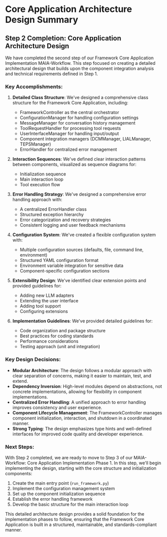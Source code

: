 # Core Application Architecture Design Summary

## Step 2 Completion: Core Application Architecture Design

We have completed the second step of our Framework Core Application Implementation MAIA-Workflow. This step focused on creating a detailed architectural design that builds upon the component integration analysis and technical requirements defined in Step 1.

### Key Accomplishments:

1. **Detailed Class Structure**: We've designed a comprehensive class structure for the Framework Core Application, including:
   - FrameworkController as the central orchestrator
   - ConfigurationManager for handling configuration settings
   - MessageManager for conversation history management
   - ToolRequestHandler for processing tool requests
   - UserInterfaceManager for handling input/output
   - Component integration managers (DCMManager, LIALManager, TEPSManager)
   - ErrorHandler for centralized error management

2. **Interaction Sequences**: We've defined clear interaction patterns between components, visualized as sequence diagrams for:
   - Initialization sequence
   - Main interaction loop
   - Tool execution flow

3. **Error Handling Strategy**: We've designed a comprehensive error handling approach with:
   - A centralized ErrorHandler class
   - Structured exception hierarchy
   - Error categorization and recovery strategies
   - Consistent logging and user feedback mechanisms

4. **Configuration System**: We've created a flexible configuration system with:
   - Multiple configuration sources (defaults, file, command line, environment)
   - Structured YAML configuration format
   - Environment variable integration for sensitive data
   - Component-specific configuration sections

5. **Extensibility Design**: We've identified clear extension points and provided guidelines for:
   - Adding new LLM adapters
   - Extending the user interface
   - Adding tool support
   - Configuring extensions

6. **Implementation Guidelines**: We've provided detailed guidelines for:
   - Code organization and package structure
   - Best practices for coding standards
   - Performance considerations
   - Testing approach (unit and integration)

### Key Design Decisions:

- **Modular Architecture**: The design follows a modular approach with clear separation of concerns, making it easier to maintain, test, and extend.
- **Dependency Inversion**: High-level modules depend on abstractions, not concrete implementations, allowing for flexibility in component implementations.
- **Centralized Error Handling**: A unified approach to error handling improves consistency and user experience.
- **Component Lifecycle Management**: The FrameworkController manages component initialization, interaction, and shutdown in a coordinated manner.
- **Strong Typing**: The design emphasizes type hints and well-defined interfaces for improved code quality and developer experience.

### Next Steps:

With Step 2 completed, we are ready to move to Step 3 of our MAIA-Workflow: Core Application Implementation Phase 1. In this step, we'll begin implementing the design, starting with the core structure and initialization components:

1. Create the main entry point (`run_framework.py`)
2. Implement the configuration management system
3. Set up the component initialization sequence
4. Establish the error handling framework
5. Develop the basic structure for the main interaction loop

This detailed architecture design provides a solid foundation for the implementation phases to follow, ensuring that the Framework Core Application is built in a structured, maintainable, and standards-compliant manner.